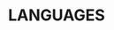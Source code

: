 ---
title: LANGUAGES
languages:
    -   name: French
        description: Mother tongue
        level: C2
        score: 5

    -   name: English
        description: Full Professional Proficiency
        level: C1
        score: 4

    -   name: Spanish
        description: Elementary Proficiency
        level: A2
        score: 2

    -   name: Luxembourgish
        description: beginner
        level: A1
        score: 1
---